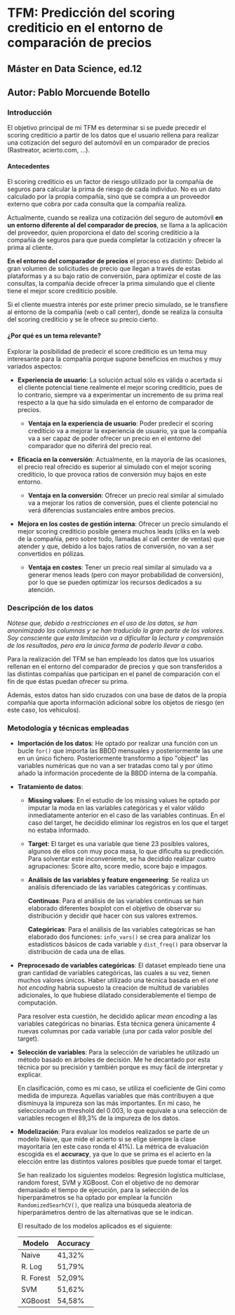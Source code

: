 # TFM: Predicción del scoring crediticio en el entorno de comparación de precios

## Máster en Data Science, ed.12 ##

## Autor: Pablo Morcuende Botello ##


### Introducción ###

El objetivo principal de mi TFM es determinar si se puede precedir el scoring crediticio a partir de los datos que el usuario rellena para realizar una cotización del seguro del automóvil en un comparador de precios (Rastreator, acierto.com, ...).

#### Antecedentes ####

El scoring crediticio es un factor de riesgo utilizado por la compañía de seguros para calcular la prima de riesgo de cada individuo. No es un dato calculado por la propia compañía, sino que se compra a un proveedor externo que cobra por cada consulta que la compañía realiza.

Actualmente, cuando se realiza una cotización del seguro de automóvil **en un entorno diferente al del comparador de precios**, se llama a la aplicación del proveedor, quien proporciona el dato del scoring crediticio a la compañía de seguros para que pueda completar la cotización y ofrecer la prima al cliente.

**En el entorno del comparador de precios** el proceso es distinto: Debido al gran volumen de solicitudes de precio que llegan a través de estas plataformas y a su bajo ratio de conversión, para optimizar el coste de las consultas, la compañía decide ofrecer la prima simulando que el cliente tiene el mejor score crediticio posible.

Si el cliente muestra interés por este primer precio simulado, se le transfiere al entorno de la compañía (web o call center), donde se realiza la consulta del scoring crediticio y se le ofrece su precio cierto.

#### ¿Por qué es un tema relevante? ####

Explorar la posibilidad de predecir el score crediticio es un tema muy interesante para la compañía porque supone beneficios en muchos y muy variados aspectos:

  * **Experiencia de usuario**: La solución actual sólo es válida o acertada si el cliente potencial tiene realmente el mejor scoring crediticio, pues de lo contrario, siempre va a experimentar un incremento de su prima real respecto a la que ha sido simulada en el entorno de comparador de precios.
  
    * **Ventaja en la experiencia de usuario**: Poder predecir el scoring crediticio va a mejorar la experiencia de usuario, ya que la compañía va a ser capaz de poder ofrecer un precio en el entorno del comparador que no diferirá del precio real.
    
  * **Eficacia en la conversión**: Actualmente, en la mayoría de las ocasiones, el precio real ofrecido es superior al simulado con el mejor scoring crediticio, lo que provoca ratios de conversión muy bajos en este entorno.

    * **Ventaja en la conversión**: Ofrecer un precio real similar al simulado va a mejorar los ratios de conversión, pues el cliente potencial no verá diferencias sustanciales entre ambos precios.
    
  * **Mejora en los costes de gestión interna**: Ofrecer un precio simulando el mejor scoring crediticio posible genera muchos leads (cliks en la web de la compañía, pero sobre todo, llamadas al call center de ventas) que atender y que, debido a los bajos ratios de conversión, no van a ser convertidos en pólizas. 
  
    * **Ventaja en costes**: Tener un precio real similar al simulado va a generar menos leads (pero con mayor probabilidad de conversión), por lo que se pueden optimizar los recursos dedicados a su atención.
    
### Descripción de los datos ###

_Nótese que, debido a restricciones en el uso de los datos, se han anonimizado las columnas y se han traducido la gran parte de los valores. Soy consciente que esta limitación va a dificultar la lectura y comprensión de los resultados, pero era la única forma de poderlo llevar a cabo._

Para la realización del TFM se han empleado los datos que los usuarios rellenan en el entorno del comparador de precios y que son transferidos a las distintas compañías que participan en el panel de comparación con el fin de que éstas puedan ofrecer su prima.

Además, estos datos han sido cruzados con una base de datos de la propia compañía que aporta información adicional sobre los objetos de riesgo (en este caso, los vehículos).

### Metodología y técnicas empleadas ###

* **Importación de los datos**: He optado por realizar una función con un bucle `for()` que importa las BBDD mensuales y posteriormente las une en un único fichero. Posteriormente transformo a tipo "object" las variables numéricas que no van a ser tratadas como tal y por útimo añado la información procedente de la BBDD interna de la compañía.

* **Tratamiento de datos**: 

    * **Missing values**: En el estudio de los missing values he optado por imputar la moda en las variables categóricas y el valor válido inmediatamente anterior en el caso de las variables continuas. En el caso del target, he decidido eliminar los registros en los que el target no estaba informado.
    
     * **Target**: El target es una variable que tiene 23 posibles valores, algunos de ellos con muy poca masa, lo que dificulta su predicción. Para solventar este inconveniente, se ha decidido realizar cuatro agrupaciones: Score alto, score medio, score bajo e impagos.

    * **Análisis de las variables y feature engeneering**: Se realiza un análisis diferenciado de las variables categóricas y continuas.
    
        **Continuas**: Para el análisis de las variables continuas se han elaborado diferentes boxplot con el objetivo de observar su distribución y decidir qué hacer con sus valores extremos.
        
        **Categóricas**: Para el análisis de las variables categóricas se han elaborado dos funciones: `info_vars()` se crea para analizar los estadísticos básicos de cada variable y `dist_freq()` para observar la distribución de cada una de ellas.
          
* **Preprocesado de variables categóricas**: El dataset empleado tiene una gran cantidad de variables categóricas, las cuales a su vez, tienen muchos valores únicos. Haber utilizado una técnica basada en el _one hot encoding_ habría supuesto la creación de multitud de variables adicionales, lo que hubiese dilatado considerablemente el tiempo de computación.

   Para resolver esta cuestión, he decidido aplicar _mean encoding_ a las variables categóricas no binarias. Esta técnica genera      únicamente 4 nuevas columnas por cada variable (una por cada valor posible del target).

* **Selección de variables**: Para la selección de variables he utilizado un método basado en árboles de decisión. Me he decantado por esta técnica por su precisión y también porque es muy fácil de interpretar y explicar.

   En clasificación, como es mi caso, se utiliza el coeficiente de Gini como medida de impureza. Aquellas variables que más contribuyen  a que disminuya la impureza son las más importantes. En mi caso, he seleccionado un threshold del 0.003, lo que equivale a una selección de variables recogen el 89,3% de la impureza de los datos.
   
* **Modelización**: Para evaluar los modelos realizados se parte de un modelo Naive, que mide el acierto si se elige siempre la clase mayoritaria (en este caso ronda el 41%). La métrica de evaluación escogida es el **accuracy**, ya que lo que se prima es el acierto en la elección entre las distintos valores posibles que puede tomar el target.

  Se han realizado los siguientes modelos: Regresión logística multiclase, random forest, SVM y XGBoost. Con el objetivo de no demorar demasiado el tiempo de ejecución, para la selección de los hiperparámetros se ha optado por emplear la función `RandomizedSearhCV()`, que realiza una búsqueda aleatoria de hiperparámetros dentro de las alternativas que se le indican.
   
  El resultado de los modelos aplicados es el siguiente:
  
     Modelo  |  Accuracy
  ---------- | -----------
  Naive      |  41,32%
  R. Log     |  51,79%
  R. Forest  |  52,09%
  SVM        |  51,62%
  XGBoost    |  54,58%
   
   
   
   
   
